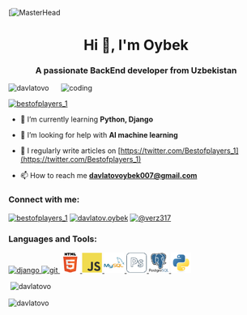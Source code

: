 [![MasterHead](https://www.careinnovations.org/wp-content/uploads/site-visit-on-the-road-header-1400x500-1120x400.jpg)
<h1 align="center">Hi 👋, I'm Oybek</h1>
<h3 align="center">A passionate BackEnd developer from Uzbekistan</h3>
<img align="right" alt="coding" width="400" src="https://user-images.githubusercontent.com/115187902/230700872-d5f44b85-56c7-4e27-80a4-6e2db901e60c.gif">
<p align="left"> <img src="https://komarev.com/ghpvc/?username=davlatovo&label=Profile%20views&color=0e75b6&style=flat" alt="davlatovo" /> </p>

<p align="left"> <a href="https://twitter.com/bestofplayers_1" target="blank"><img src="https://img.shields.io/twitter/follow/bestofplayers_1?logo=twitter&style=for-the-badge" alt="bestofplayers_1" /></a> </p>

- 🌱 I’m currently learning **Python, Django**

- 🤝 I’m looking for help with **AI machine learning**

- 📝 I regularly write articles on [https://twitter.com/Bestofplayers_1](https://twitter.com/Bestofplayers_1)

- 📫 How to reach me **davlatovoybek007@gmail.com**

<h3 align="left">Connect with me:</h3>
<p align="left">
<a href="https://twitter.com/bestofplayers_1" target="blank"><img align="center" src="https://raw.githubusercontent.com/rahuldkjain/github-profile-readme-generator/master/src/images/icons/Social/twitter.svg" alt="bestofplayers_1" height="30" width="40" /></a>
<a href="https://fb.com/davlatov.oybek" target="blank"><img align="center" src="https://raw.githubusercontent.com/rahuldkjain/github-profile-readme-generator/master/src/images/icons/Social/facebook.svg" alt="davlatov.oybek" height="30" width="40" /></a>
<a href="https://www.youtube.com/c/@verz317" target="blank"><img align="center" src="https://raw.githubusercontent.com/rahuldkjain/github-profile-readme-generator/master/src/images/icons/Social/youtube.svg" alt="@verz317" height="30" width="40" /></a>
</p>

<h3 align="left">Languages and Tools:</h3>
<p align="left"> <a href="https://www.djangoproject.com/" target="_blank" rel="noreferrer"> <img src="https://cdn.worldvectorlogo.com/logos/django.svg" alt="django" width="40" height="40"/> </a> <a href="https://git-scm.com/" target="_blank" rel="noreferrer"> <img src="https://www.vectorlogo.zone/logos/git-scm/git-scm-icon.svg" alt="git" width="40" height="40"/> </a> <a href="https://www.w3.org/html/" target="_blank" rel="noreferrer"> <img src="https://raw.githubusercontent.com/devicons/devicon/master/icons/html5/html5-original-wordmark.svg" alt="html5" width="40" height="40"/> </a> <a href="https://developer.mozilla.org/en-US/docs/Web/JavaScript" target="_blank" rel="noreferrer"> <img src="https://raw.githubusercontent.com/devicons/devicon/master/icons/javascript/javascript-original.svg" alt="javascript" width="40" height="40"/> </a> <a href="https://www.mysql.com/" target="_blank" rel="noreferrer"> <img src="https://raw.githubusercontent.com/devicons/devicon/master/icons/mysql/mysql-original-wordmark.svg" alt="mysql" width="40" height="40"/> </a> <a href="https://www.photoshop.com/en" target="_blank" rel="noreferrer"> <img src="https://raw.githubusercontent.com/devicons/devicon/master/icons/photoshop/photoshop-line.svg" alt="photoshop" width="40" height="40"/> </a> <a href="https://www.postgresql.org" target="_blank" rel="noreferrer"> <img src="https://raw.githubusercontent.com/devicons/devicon/master/icons/postgresql/postgresql-original-wordmark.svg" alt="postgresql" width="40" height="40"/> </a> <a href="https://www.python.org" target="_blank" rel="noreferrer"> <img src="https://raw.githubusercontent.com/devicons/devicon/master/icons/python/python-original.svg" alt="python" width="40" height="40"/> </a> </p>


<p>&nbsp;<img align="center" src="https://github-readme-stats.vercel.app/api?username=davlatovo&show_icons=true&locale=en" alt="davlatovo" /></p>

<p><img align="center" src="https://github-readme-streak-stats.herokuapp.com/?user=davlatovo&" alt="davlatovo" /></p>
